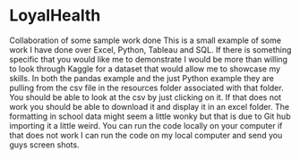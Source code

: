 # LoyalHealth
Collaboration of some sample work done
This is a small example of some work I have done over Excel, Python, Tableau and SQL.
If there is something specific that you would like me to demonstrate I would be more than willing to look through Kaggle for a dataset that would allow me to showcase my skills.
In both the pandas example and the just Python example they are pulling from the csv file in the resources folder associated with that folder. You should be able to look at the csv by just clicking on it. If that does not work you should be able to download it and display it in an excel folder.
The formatting in school data might seem a little wonky but that is due to Git hub importing it a little weird. You can run the code locally on your computer if that does not work I can run the code on my local computer and send you guys screen shots.
